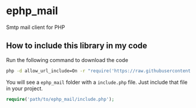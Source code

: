 # ephp_mail
Smtp mail client for PHP 

## How to include this library in my code
Run the following command to download the code
```sh
php -d allow_url_include=On -r "require('https://raw.githubusercontent.com/edwrodrig/ephp_mail/master/scripts/lib.php');"
```
You will see a `ephp_mail` folder with a `include.php` file. Just include that file in your project.
```php
require('path/to/ephp_mail/include.php');
